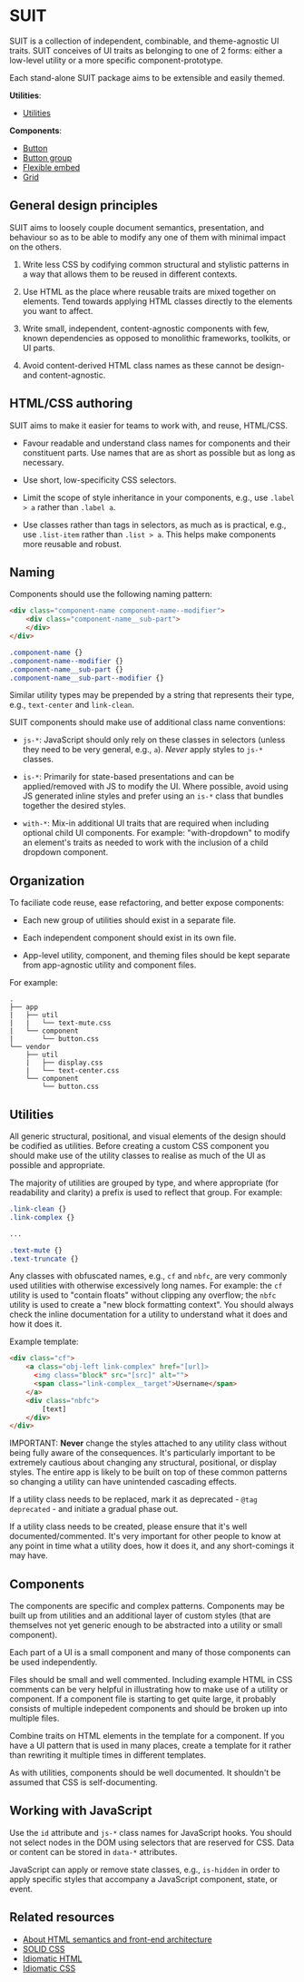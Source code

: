 # SUIT

SUIT is a collection of independent, combinable, and theme-agnostic UI traits.
SUIT conceives of UI traits as belonging to one of 2 forms: either a low-level
utility or a more specific component-prototype.

Each stand-alone SUIT package aims to be extensible
and easily themed.

**Utilities**:

* [Utilities](https://github.com/necolas/suit-utils/)

**Components**:

* [Button](https://github.com/necolas/suit-button/)
* [Button group](https://github.com/necolas/suit-button-group/)
* [Flexible embed](https://github.com/necolas/suit-flex-embed/)
* [Grid](https://github.com/necolas/suit-grid/)


## General design principles

SUIT aims to loosely couple document semantics, presentation, and behaviour so
as to be able to modify any one of them with minimal impact on the others.

1. Write less CSS by codifying common structural and stylistic patterns in a way
   that allows them to be reused in different contexts.

2. Use HTML as the place where reusable traits are mixed together on elements.
   Tend towards applying HTML classes directly to the elements you want to
   affect.

3. Write small, independent, content-agnostic components with few, known
   dependencies as opposed to monolithic frameworks, toolkits, or UI parts.

4. Avoid content-derived HTML class names as these cannot be design- and
   content-agnostic.


## HTML/CSS authoring

SUIT aims to make it easier for teams to work with, and reuse, HTML/CSS.

* Favour readable and understand class names for components and their
  constituent parts. Use names that are as short as possible but as long as
  necessary.

* Use short, low-specificity CSS selectors.

* Limit the scope of style inheritance in your components, e.g., use `.label >
  a` rather than `.label a`.

* Use classes rather than tags in selectors, as much as is practical, e.g., use
  `.list-item` rather than `.list > a`. This helps make components more
  reusable and robust.


## Naming

Components should use the following naming pattern:

```html
<div class="component-name component-name--modifier">
    <div class="component-name__sub-part">
    </div>
</div>
```

```css
.component-name {}
.component-name--modifier {}
.component-name__sub-part {}
.component-name__sub-part--modifier {}
```

Similar utility types may be prepended by a string that represents their type,
e.g., `text-center` and `link-clean`.

SUIT components should make use of additional class name conventions:

* `js-*`: JavaScript should only rely on these classes in selectors (unless
  they need to be very general, e.g., `a`). _Never_ apply styles to `js-*`
  classes.

* `is-*`: Primarily for state-based presentations and can be applied/removed
  with JS to modify the UI. Where possible, avoid using JS generated inline
  styles and prefer using an `is-*` class that bundles together the desired
  styles.

* `with-*`: Mix-in additional UI traits that are required when including
  optional child UI components. For example: "with-dropdown" to modify an
  element's traits as needed to work with the inclusion of a child dropdown
  component.


## Organization

To faciliate code reuse, ease refactoring, and better expose components:

* Each new group of utilities should exist in a separate file.

* Each independent component should exist in its own file.

* App-level utility, component, and theming files should be kept separate from
  app-agnostic utility and component files.

For example:

```
.
├── app
|   ├── util
|   |   └── text-mute.css
|   └── component
|       └── button.css
└── vendor
    ├── util
    |   ├── display.css
    |   └── text-center.css
    └── component
        └── button.css

```


## Utilities

All generic structural, positional, and visual elements of the design should be
codified as utilities. Before creating a custom CSS component you should make
use of the utility classes to realise as much of the UI as possible and
appropriate.

The majority of utilities are grouped by type, and where appropriate (for
readability and clarity) a prefix is used to reflect that group. For example:

```css
.link-clean {}
.link-complex {}

...

.text-mute {}
.text-truncate {}
```

Any classes with obfuscated names, e.g., `cf` and `nbfc`, are very commonly
used utilities with otherwise excessively long names. For example: the `cf`
utility is used to "contain floats" without clipping any overflow; the `nbfc`
utility is used to create a "new block formatting context". You should always
check the inline documentation for a utility to understand what it does and how
it does it.

Example template:

```html
<div class="cf">
    <a class="obj-left link-complex" href="[url]>
      <img class="block" src="[src]" alt="">
      <span class="link-complex__target">Username</span>
    </a>
    <div class="nbfc">
        [text]
    </div>
</div>
```

IMPORTANT: **Never** change the styles attached to any utility class without
being fully aware of the consequences. It's particularly important to be
extremely cautious about changing any structural, positional, or display
styles. The entire app is likely to be built on top of these common patterns so
changing a utility can have unintended cascading effects.

If a utility class needs to be replaced, mark it as deprecated - `@tag
deprecated` - and initiate a gradual phase out.

If a utility class needs to be created, please ensure that it's well
documented/commented. It's very important for other people to know at any point
in time what a utility does, how it does it, and any short-comings it may
have.


## Components

The components are specific and complex patterns. Components may be built up
from utilities and an additional layer of custom styles (that are themselves
not yet generic enough to be abstracted into a utility or small component).

Each part of a UI is a small component and many of those components can
be used independently.

Files should be small and well commented. Including example HTML in CSS
comments can be very helpful in illustrating how to make use of a utility or
component. If a component file is starting to get quite large, it probably
consists of multiple indepedent components and should be broken up into
multiple files.

Combine traits on HTML elements in the template for a component. If you have a
UI pattern that is used in many places, create a template for it rather than
rewriting it multiple times in different templates.

As with utilities, components should be well documented. It shouldn't be
assumed that CSS is self-documenting.


## Working with JavaScript

Use the `id` attribute and `js-*` class names for JavaScript hooks. You should
not select nodes in the DOM using selectors that are reserved for CSS. Data or
content can be stored in `data-*` attributes.

JavaScript can apply or remove state classes, e.g., `is-hidden` in order to
apply specific styles that accompany a JavaScript component, state, or event.


## Related resources

* [About HTML semantics and front-end architecture](http://nicolasgallagher.com/about-html-semantics-front-end-architecture/)
* [SOLID CSS](http://blog.millermedeiros.com/solid-css/)
* [Idiomatic HTML](https://github.com/necolas/idiomatic-html/)
* [Idiomatic CSS](https://github.com/necolas/idiomatic-css/)
